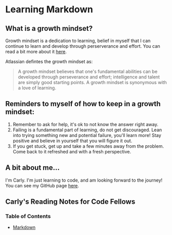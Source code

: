 # Learning Markdown

## What is a growth mindset? 
Growth mindset is a dedication to learning, belief in myself that I can continue to learn and develop through perserverance and effort. You can read a bit more about it [here](https://www.atlassian.com/blog/inside-atlassian/growth-mindset). 

Atlassian defintes the growth mindset as:
> A growth mindset believes that one's fundamental abilities can be developed through perseverance and effort; intelligence and talent are simply good starting points. A growth mindset is synonymous with a love of learning.

## Reminders to myself of how to keep in a growth mindset:
1. Remember to ask for help, it's ok to not know the answer right away.
1. Failing is a fundamental part of learning, do not get discouraged. Lean into trying something new and potential failure, you'll learn more! Stay positive and believe in yourself that you will figure it out. 
1. If you get stuck, get up and take a few minutes away from the problem. Come back to it refreshed and with a fresh perspective. 



## A bit about me...
I'm Carly. I'm just learning to code, and am looking forward to the journey! You can see my GitHub page [here](https://github.com/carlydekock).


## Carly's Reading Notes for Code Fellows
### Table of Contents
- [Markdown](https://github.com/carlydekock/reading-notes/blob/main/markdown.md)
